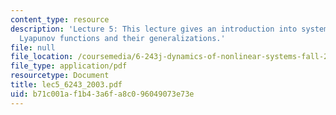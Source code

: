 ```yaml
---
content_type: resource
description: 'Lecture 5: This lecture gives an introduction into system analysis using
  Lyapunov functions and their generalizations.'
file: null
file_location: /coursemedia/6-243j-dynamics-of-nonlinear-systems-fall-2003/b71c001af1b43a6fa8c096049073e73e_lec5_6243_2003.pdf
file_type: application/pdf
resourcetype: Document
title: lec5_6243_2003.pdf
uid: b71c001a-f1b4-3a6f-a8c0-96049073e73e
---
```


